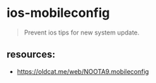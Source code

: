# ios-mobileconfig
> Prevent ios tips for new system update.

## resources:
+ https://oldcat.me/web/NOOTA9.mobileconfig

